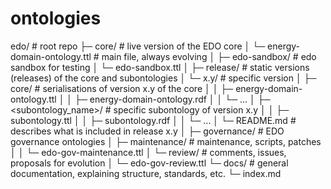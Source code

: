 # ontologies

edo/                                   # root repo
 ├─ core/                              # live version of the EDO core
 │    └─ energy-domain-ontology.ttl    # main file, always evolving
 │
 ├─ edo-sandbox/          # edo sandbox for testing
 │    └─ edo-sandbox.ttl
 │
 ├─ release/                # static versions (releases) of the core and subontologies
 │    └─ x.y/               # specific version
 │         ├─ core/         # serialisations of version x.y of the core
 │         │    ├─ energy-domain-ontology.ttl
 │         │    ├─ energy-domain-ontology.rdf
 │         │    └─ ...
 │         ├─ <subontology_name>/   # specific subontology of version x.y
 │         │    ├─ subontology.ttl
 │         │    ├─ subontology.rdf
 │         │    └─ ...
 │         └─ README.md     # describes what is included in release x.y
 │
 ├─ governance/             # EDO governance ontologies
 │    ├─ maintenance/       # maintenance, scripts, patches
 │    │    └─ edo-gov-maintenance.ttl
 │    └─ review/            # comments, issues, proposals for evolution
 │         └─ edo-gov-review.ttl
 └─ docs/                   # general documentation, explaining structure, standards, etc.
      └─ index.md
